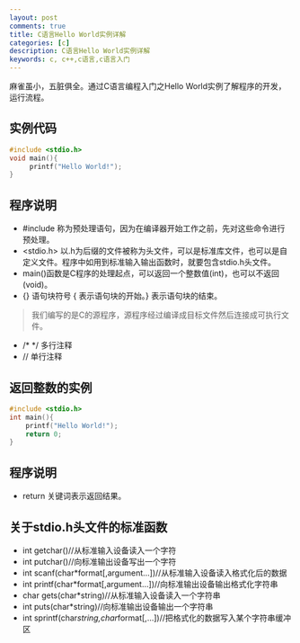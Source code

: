 ```yaml
---
layout: post
comments: true
title: C语言Hello World实例详解
categories: [c]
description: C语言Hello World实例详解
keywords: c, c++,c语言,c语言入门
---
```

麻雀虽小，五脏俱全。通过C语言编程入门之Hello World实例了解程序的开发，运行流程。

## 实例代码
```c 
#include <stdio.h>
void main(){
     printf("Hello World!");
}
```

## 程序说明
- #include 称为预处理语句，因为在编译器开始工作之前，先对这些命令进行预处理。
- <stdio.h> 以.h为后缀的文件被称为头文件，可以是标准库文件，也可以是自定义文件。程序中如用到标准输入输出函数时，就要包含stdio.h头文件。
- main()函数是C程序的处理起点，可以返回一个整数值(int)，也可以不返回(void)。
- {} 语句块符号 { 表示语句块的开始。} 表示语句块的结束。

> 我们编写的是C的源程序，源程序经过编译成目标文件然后连接成可执行文件。

- /* */  多行注释
- // 单行注释

## 返回整数的实例
```c
#include <stdio.h>
int main(){ 
    printf("Hello World!");
    return 0;
}
```

## 程序说明
- return 关键词表示返回结果。

## 关于stdio.h头文件的标准函数
- int getchar()//从标准输入设备读入一个字符
- int putchar()//向标准输出设备写出一个字符
- int scanf(char*format[,argument…])//从标准输入设备读入格式化后的数据
- int printf(char*format[,argument…])//向标准输出设备输出格式化字符串
- char gets(char*string)//从标准输入设备读入一个字符串
- int puts(char*string)//向标准输出设备输出一个字符串
- int sprintf(char*string,char*format[,…])//把格式化的数据写入某个字符串缓冲区